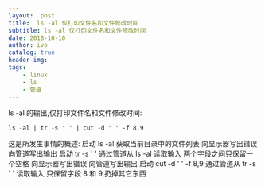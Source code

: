 ```yaml
---
layout:  post
title:  ls -al 仅打印文件名和文件修改时间
subtitle: ls -al 仅打印文件名和文件修改时间 
date: 2018-10-10
author: ivo
catalog: true
header-img:
tags:
    - linux 
    - ls
    - 管道
---
```

ls -al 的输出,仅打印文件名和文件修改时间:
```
ls -al | tr -s ' ' | cut -d ' ' -f 8,9
```
这是所发生事情的概述:
启动 ls -al
获取当前目录中的文件列表
向显示器写出错误
向管道写出输出
启动 tr -s ' '
通过管道从 ls -al 读取输入
两个字段之间只保留一个空格
向显示器写出错误
向管道写出输出
启动 cut -d ' ' -f 8,9
通过管道从 tr -s ' ' 读取输入
只保留字段 8 和 9,扔掉其它东西

